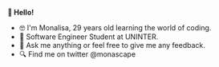 <b> 👋 Hello!</b>
- 🤓 I'm Monalisa, 29 years old learning the world of coding.
- 🌱 Software Engineer Student at UNINTER.
- 💭 Ask me anything or feel free to give me any feedback.
- 🔍 Find me on twitter @monascape 


